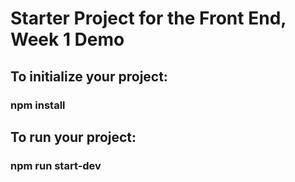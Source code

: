 # Starter Project for the Front End, Week 1 Demo
## To initialize your project:
###
### npm install
###

## To run your project:
###
### npm run start-dev
###